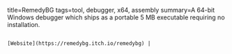 title=RemedyBG
tags=tool, debugger, x64, assembly
summary=A 64-bit Windows debugger which ships as a portable 5 MB executable requiring no installation. 
~~~~~~

[Website](https://remedybg.itch.io/remedybg) | 
